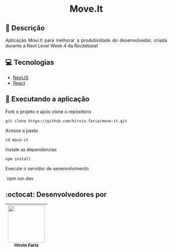<div align="center">
<h1 align="center"> Move.It </h1>
</div>


## 📗 Descrição

<p align="justify"> 
Aplicação Movi.It para melhorar a produtividade do desenvolvedor, criada durante a Next Level Week 4 da Rocketseat 
<p>


## 💻 Tecnologias

- [NextJS](https://nextjs.org/)
- [React](https://pt-br.reactjs.org/)


## 🚀 Executando a aplicação

Fork o projeto e após clone o repósitório

`git clone https://github.com/hirvin-faria/move-it.git`

Acesse a pasta

`cd move-it`

Instale as dependencias

`npm install`

Execute o servidor de sesenvolvimento

`npm run dev


## :octocat: Desenvolvedores por

| [<img src="https://avatars0.githubusercontent.com/u/42902087?s=400&u=2627dc250e09bb350c2dc70e974dd102090c3e2b&v=4" width=115 > <br> <sub> Hirvin Faria </sub>](https://github.com/hirvin-faria) |
| :---------------------------------------------------------------------------------------------------------------------------------------------------------------------------------------------: |

